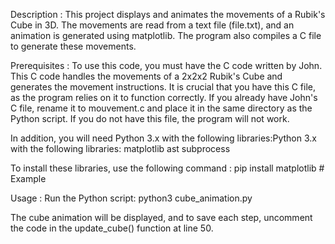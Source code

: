 Description : 
This project displays and animates the movements of a Rubik's Cube in 3D.
The movements are read from a text file (file.txt), and an animation is generated using matplotlib. 
The program also compiles a C file to generate these movements.


Prerequisites : 
To use this code, you must have the C code written by John.
This C code handles the movements of a 2x2x2 Rubik's Cube and generates the movement instructions. 
It is crucial that you have this C file, as the program relies on it to function correctly.
If you already have John's C file, rename it to mouvement.c and place it in the same directory as the Python script.
If you do not have this file, the program will not work.

In addition, you will need Python 3.x with the following libraries:Python 3.x with the following libraries:
  matplotlib
  ast
  subprocess
  
To install these libraries, use the following command : pip install matplotlib  # Example

Usage : 
Run the Python script: python3 cube_animation.py

The cube animation will be displayed, and to save each step, uncomment the code in the update_cube() function at line 50.
